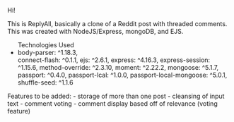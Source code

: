 Hi!

This is ReplyAll, basically a clone of a Reddit post with threaded comments. This was created with NodeJS/Express, mongoDB, and EJS.

<ul> Technologies Used
    <li> body-parser: ^1.18.3,</li>
    connect-flash: ^0.1.1,
    ejs: ^2.6.1,
    express: ^4.16.3,
    express-session: ^1.15.6,
    method-override: ^2.3.10,
    moment: ^2.22.2,
    mongoose: ^5.1.7,
    passport: ^0.4.0,
    passport-lcal: ^1.0.0,
    passport-local-mongoose: ^5.0.1,
    shuffle-seed: ^1.1.6
</ul>

Features to be added: 
    - storage of more than one post
    - cleansing of input text
    - comment voting
    - comment display based off of relevance (voting feature)
